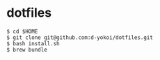 # dotfiles
```
$ cd $HOME
$ git clone git@github.com:d-yokoi/dotfiles.git
$ bash install.sh
$ brew bundle
```
